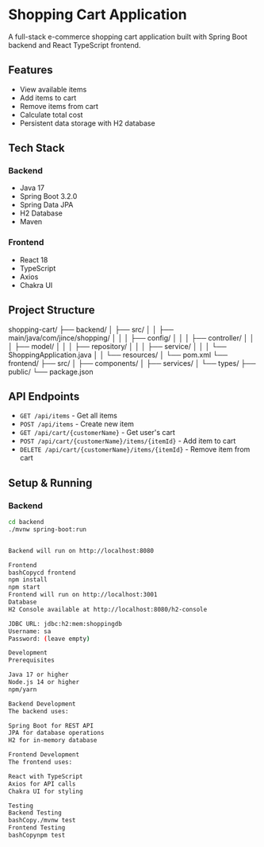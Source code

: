 # Shopping Cart Application

A full-stack e-commerce shopping cart application built with Spring Boot backend and React TypeScript frontend.

## Features

- View available items
- Add items to cart
- Remove items from cart
- Calculate total cost
- Persistent data storage with H2 database

## Tech Stack

### Backend
- Java 17
- Spring Boot 3.2.0
- Spring Data JPA
- H2 Database
- Maven

### Frontend
- React 18
- TypeScript
- Axios
- Chakra UI

## Project Structure

shopping-cart/
├── backend/
│   ├── src/
│   │   ├── main/java/com/jince/shopping/
│   │   │   ├── config/
│   │   │   ├── controller/
│   │   │   ├── model/
│   │   │   ├── repository/
│   │   │   ├── service/
│   │   │   └── ShoppingApplication.java
│   │   └── resources/
│   └── pom.xml
└── frontend/
├── src/
│   ├── components/
│   ├── services/
│   └── types/
├── public/
└── package.json



## API Endpoints

- `GET /api/items` - Get all items
- `POST /api/items` - Create new item
- `GET /api/cart/{customerName}` - Get user's cart
- `POST /api/cart/{customerName}/items/{itemId}` - Add item to cart
- `DELETE /api/cart/{customerName}/items/{itemId}` - Remove item from cart

## Setup & Running

### Backend
```bash
cd backend
./mvnw spring-boot:run


Backend will run on http://localhost:8080

Frontend
bashCopycd frontend
npm install
npm start
Frontend will run on http://localhost:3001
Database
H2 Console available at http://localhost:8080/h2-console

JDBC URL: jdbc:h2:mem:shoppingdb
Username: sa
Password: (leave empty)

Development
Prerequisites

Java 17 or higher
Node.js 14 or higher
npm/yarn

Backend Development
The backend uses:

Spring Boot for REST API
JPA for database operations
H2 for in-memory database

Frontend Development
The frontend uses:

React with TypeScript
Axios for API calls
Chakra UI for styling

Testing
Backend Testing
bashCopy./mvnw test
Frontend Testing
bashCopynpm test


